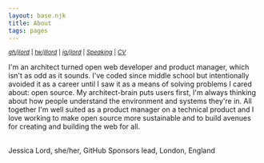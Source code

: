 ```yaml
---
layout: base.njk
title: About
tags: pages
---
```


<small><em>[gh/jlord](https://github.com/jlord)</em> | <em>[tw/jllord](https://twitter.com/jllord)</em> | <em>[ig/jlord](https://instagram.com/jlord)</em> | <em>[Speaking](/speaking)</em> | <em>[CV](https://read.cv/jlord)</em></small>
<!-- TODO: You need a photo, rename page your name -->
<span class="mega-text">
I'm an architect turned open web developer and product manager, which isn't as odd as it sounds. I've coded since middle school but intentionally avoided it as a career until I saw it as a means of solving problems I cared about: open source. My architect-brain puts users first, I'm always thinking about how people understand the environment and systems they're in. All together I'm well suited as a product manager on a technical product and I love working to make open source more sustainable and to build avenues for creating and building the web for all.  
</span>

<br><span class="meta-text">
Jessica Lord, she/her, GitHub Sponsors lead, London, England
</span>
<!-- I lead [GitHub Sponsors](https://github.com/sponsors). I hail from the geographic center of the state of Georgia and reside in London, England.  -->

<!-- I'm a backend engineer at [Splice](https://splice.com). Before that I worked on a bunch of things at [GitHub](https://github.com), last was starting the [Electron](https://electronjs.org) team. The year that changed everything was being a [Code for America](https://www.codeforamerica.org) fellow in 2012.

I did the fellowship after working at the City of Boston's Urban Design Technology group and an architecture firm. Before that I was in college, Georgia Tech, graduating with an architecture degree. Before all that I was an awkward teen in Middle Georgia and a baby!

I champion open knowledge, documentation, and kindness. Also: [open source is a privilege](/blog/osos-talk.html). Selected side projects are on my [work](/work.html) page. -->

<!-- TODO: Auto add anchors to headers -->
<!-- ## <span id="speaking">Speaking</span> -->
<!-- TODO: If no url, skip, or go add missing urls -->
<!-- {% for event in events %}
- [{{ event.title }}]({{ event.url }}) <span class="meta-text">{{ event.details }}</span>
{%- endfor %} -->
